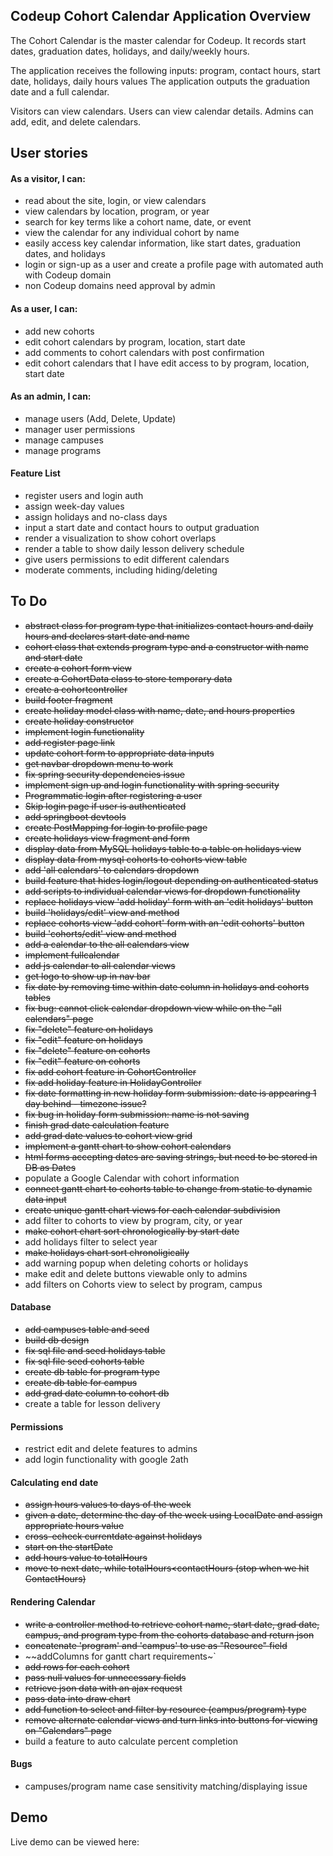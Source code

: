 
## Codeup Cohort Calendar Application Overview


The Cohort Calendar is the master calendar for Codeup. 
It records start dates, graduation dates, holidays, and daily/weekly hours.


The application receives the following inputs: program, contact hours, start date, holidays, daily hours values
The application outputs the graduation date and a full calendar.

Visitors can view calendars. Users can view calendar details. Admins can add, edit, and delete calendars.


## User stories

#### As a visitor, I can:
- read about the site, login, or view calendars
- view calendars by location, program, or year
- search for key terms like a cohort name, date, or event
- view the calendar for any individual cohort by name
- easily access key calendar information, like start dates, graduation dates, and holidays
- login or sign-up as a user and create a profile page with automated auth with Codeup domain
- non Codeup domains need approval by admin

#### As a user, I can:
- add new cohorts
- edit cohort calendars by program, location, start date
- add comments to cohort calendars with post confirmation
- edit cohort calendars that I have edit access to by program, location, start date


#### As an admin, I can:
- manage users (Add, Delete, Update)
- manager user permissions
- manage campuses
- manage programs

#### Feature List
- register users and login auth
- assign week-day values
- assign holidays and no-class days
- input a start date and contact hours to output graduation
- render a visualization to show cohort overlaps
- render a table to show daily lesson delivery schedule
- give users permissions to edit different calendars
- moderate comments, including hiding/deleting

## To Do
- ~~abstract class for program type that initializes contact hours and daily hours and declares start date and name~~
- ~~cohort class that extends program type and a constructor with name and start date~~
- ~~create a cohort form view~~
- ~~create a CohortData class to store temporary data~~
- ~~create a cohortcontroller~~
- ~~build footer fragment~~
- ~~create holiday model class with name, date, and hours properties~~
- ~~create holiday constructor~~
- ~~implement login functionality~~
- ~~add register page link~~
- ~~update cohort form to appropriate data inputs~~
- ~~get navbar dropdown menu to work~~
- ~~fix spring security dependencies issue~~
- ~~implement sign up and login functionality with spring security~~
- ~~Programmatic login after registering a user~~
- ~~Skip login page if user is authenticated~~
- ~~add springboot devtools~~
- ~~create PostMapping for login to profile page~~
- ~~create holidays view fragment and form~~
- ~~display data from MySQL holidays table to a table on holidays view~~
- ~~display data from mysql cohorts to cohorts view table~~
- ~~add 'all calendars' to calendars dropdown~~
- ~~build feature that hides login/logout depending on authenticated status~~
- ~~add scripts to individual calendar views for dropdown functionality~~
- ~~replace holidays view 'add holiday' form with an 'edit holidays' button~~
- ~~build 'holidays/edit' view and method~~
- ~~replace cohorts view 'add cohort' form with an 'edit cohorts' button~~
- ~~build 'cohorts/edit' view and method~~
- ~~add a calendar to the all calendars view~~
- ~~implement fullcalendar~~
- ~~add js calendar to all calendar views~~
- ~~get logo to show up in nav bar~~
- ~~fix date by removing time within date column in holidays and cohorts tables~~
- ~~fix bug: cannot click calendar dropdown view while on the "all calendars" page~~
- ~~fix "delete" feature on holidays~~
- ~~fix "edit" feature on holidays~~
- ~~fix "delete" feature on cohorts~~
 - ~~fix "edit" feature on cohorts~~
- ~~fix add cohort feature in CohortController~~
- ~~fix add holiday feature in HolidayController~~
- ~~fix date formatting in new holiday form submission: date is appearing 1 day behind - timezone issue?~~
- ~~fix bug in holiday form submission: name is not saving~~
- ~~finish grad date calculation feature~~
- ~~add grad date values to cohort view grid~~
- ~~implement a gantt chart to show cohort calendars~~
- ~~html forms accepting dates are saving strings, but need to be stored in DB as Dates~~
- populate a Google Calendar with cohort information
- ~~connect gantt chart to cohorts table to change from static to dynamic data input~~
- ~~create unique gantt chart views for each calendar subdivision~~ 
- add filter to cohorts to view by program, city, or year
- ~~make cohort chart sort chronologically by start date~~
- add holidays filter to select year
- ~~make holidays chart sort chronoligically~~
- add warning popup when deleting cohorts or holidays
- make edit and delete buttons viewable only to admins
- add filters on Cohorts view to select by program, campus


#### Database
- ~~add campuses table and seed~~
- ~~build db design~~
- ~~fix sql file and seed holidays table~~
- ~~fix sql file seed cohorts table~~
- ~~create db table for program type~~ 
- ~~create db table for campus~~
- ~~add grad date column to cohort db~~
- create a table for lesson delivery

#### Permissions
- restrict edit and delete features to admins
- add login functionality with google 2ath



#### Calculating end date
- ~~assign hours values to days of the week~~
- ~~given a date, determine the day of the week using LocalDate and assign appropriate hours value~~
- ~~cross-echeck currentdate against holidays~~
- ~~start on the startDate~~
- ~~add hours value to totalHours~~
- ~~move to next date, while totalHours<contactHours (stop when we hit ContactHours)~~  

#### Rendering Calendar
- ~~write a controller method to retrieve cohort name, start date, grad date, campus, and program type from the cohorts database and return json~~ 
- ~~concatenate 'program' and 'campus' to use as "Resource" field~~ 
- ~~addColumns for gantt chart requirements~`
- ~~add rows for each cohort~~
- ~~pass null values for unnecessary fields~~
- ~~retrieve json data with an ajax request~~ 
- ~~pass data into draw chart~~
- ~~add function to select and filter by resource (campus/program) type~~
- ~~remove alternate calendar views and turn links into buttons for viewing on "Calendars" page~~
- build a feature to auto calculate percent completion


#### Bugs
- campuses/program name case sensitivity matching/displaying issue

## Demo
Live demo can be viewed here:
